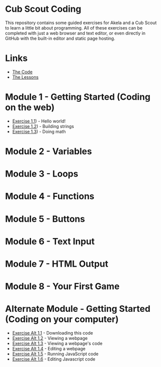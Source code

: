 # Cub Scout Coding

This repository contains some guided exercises for Akela and a Cub Scout to learn a little bit about programming.  All of these exercises can be completed with just a web browser and text editor, or even directly in GitHub with the built-in editor and static page hosting.

# Links

- [The Code](https://github.com/ckxng/cub-scout-coding)
- [The Lessons](https://ckxng.github.io/cub-scout-coding)

# Module 1 - Getting Started (Coding on the web)

- [Exercise 1.1](https://jsfiddle.net/gh/get/library/pure/ckxng/cub-scout-coding/tree/master/ex-1-1)) - Hello world!
- [Exercise 1.2](https://jsfiddle.net/gh/get/library/pure/ckxng/cub-scout-coding/tree/master/ex-1-2)) - Building strings
- [Exercise 1.3](https://jsfiddle.net/gh/get/library/pure/ckxng/cub-scout-coding/tree/master/ex-1-3)) - Doing math

# Module 2 - Variables

# Module 3 - Loops

# Module 4 - Functions

# Module 5 - Buttons

# Module 6 - Text Input

# Module 7 - HTML Output

# Module 8 - Your First Game

# Alternate Module - Getting Started (Coding on your computer)

- [Exercise Alt 1.1](ex-alt1-1/) - Downloading this code
- [Exercise Alt 1.2](ex-alt1-2/) - Viewing a webpage
- [Exercise Alt 1.3](ex-alt1-3/) - Viewing a webpage's code
- [Exercise Alt 1.4](ex-alt1-4/) - Editing a webpage
- [Exercise Alt 1.5](ex-alt1-5/) - Running JavaScript code
- [Exercise Alt 1.6](ex-alt1-6/) - Editing Javascript code
